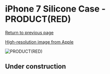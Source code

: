 # iPhone 7 Silicone Case - PRODUCT(RED)

[Return to previous page](/iphone_7)

[High-resolution image from Apple](https://store.storeimages.cdn-apple.com/8756/as-images.apple.com/is/MMWR2?wid=4500&hei=4500&fmt=png)

<div style="width: 512px"><img src="/almost_uncompressed/MMWR2.webp" alt="PRODUCT(RED)"></div>

## Under construction
